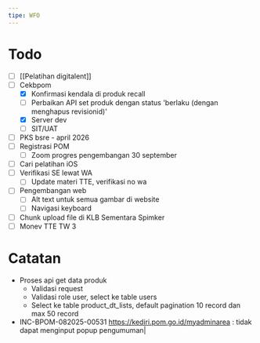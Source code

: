 ```yaml
---
tipe: WFO
---
```

# Todo
- [ ] [[Pelatihan digitalent]] 
- [ ] Cekbpom
	- [x] Konfirmasi kendala di produk recall
	- [ ] Perbaikan API set produk dengan status 'berlaku (dengan menghapus revisionid)'
	- [x] Server dev
	- [ ] SIT/UAT
- [ ] PKS bsre - april 2026
- [ ] Registrasi POM
	- [ ] Zoom progres pengembangan 30 september
- [ ] Cari pelatihan iOS
- [ ] Verifikasi SE lewat WA
	- [ ] Update materi TTE, verifikasi no wa
- [ ] Pengembangan web
	- [ ] Alt text untuk semua gambar di website
	- [ ] Navigasi keyboard
- [ ] Chunk upload file di KLB Sementara Spimker
- [ ] Monev TTE TW 3
# Catatan
- Proses api get data produk
	- Validasi request
	- Validasi role user, select ke table users
	- Select ke table product_dt_lists, default pagination 10 record dan max 50 record
- INC-BPOM-082025-00531 https://kediri.pom.go.id/myadminarea : tidak dapat menginput popup pengumuman|
